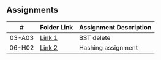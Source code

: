 

## Assignments

|  #  | Folder Link | Assignment Description |
| :-: | ----------- | ---------------------- |
|  03-A03  |   [Link 1](https://github.com/castudillo5/3013-Algorithms/tree/main/Assignments/03-A03) | BST delete |
|  06-H02  |   [Link 2](https://github.com/castudillo5/3013-Algorithms/tree/main/Assignments/06-H02) | Hashing assignment |

